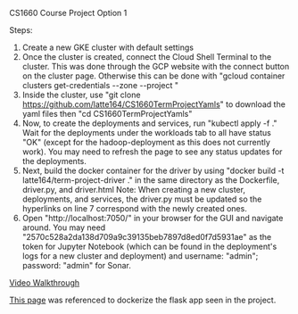CS1660 Course Project Option 1

Steps:
1. Create a new GKE cluster with default settings
2. Once the cluster is created, connect the Cloud Shell Terminal to the cluster. This was done through the GCP website with the connect button on the cluster page. Otherwise this can be done with "gcloud container clusters get-credentials <cluster-name> --zone <project zone name> --project <project id>"
3. Inside the cluster, use "git clone https://github.com/latte164/CS1660TermProjectYamls" to download the yaml files then "cd CS1660TermProjectYamls"
4. Now, to create the deployments and services, run "kubectl apply -f ." Wait for the deployments under the workloads tab to all have status "OK" (except for the hadoop-deployment as this does not currently work). You may need to refresh the page to see any status updates for the deployments.
5. Next, build the docker container for the driver by using "docker build -t latte164/term-project-driver ." in the same directory as the Dockerfile, driver.py, and driver.html Note: When creating a new cluster, deployments, and services, the driver.py must be updated so the hyperlinks on line 7 correspond with the newly created ones.
6. Open "http://localhost:7050/" in your browser for the GUI and navigate around. You may need "2570c528a2da138d709a9c39135beb7897d8ed0f7d5931ae" as the token for Jupyter Notebook (which can be found in the deployment's logs for a new cluster and deployment) and username: "admin"; password: "admin" for Sonar.

  
[Video Walkthrough](https://youtu.be/4bht7tlg3i8)
  

[This page](https://runnable.com/docker/python/dockerize-your-flask-application) was referenced to dockerize the flask app seen in the project.
